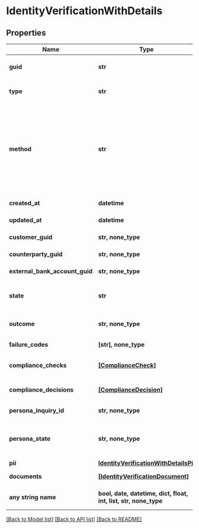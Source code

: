 # IdentityVerificationWithDetails


## Properties
Name | Type | Description | Notes
------------ | ------------- | ------------- | -------------
**guid** | **str** | Auto-generated unique identifier for the identity verification. | [optional] 
**type** | **str** | The identity verification type; one of kyc, bank_account, or counterparty. | [optional] 
**method** | **str** | The identity verification method; one of attested, document_submission, enhanced_due_diligence, id_and_selfie, tax_id_and_selfie, business_registration, attested_id_and_selfie, attested_business_registration, watchlists, attested_ownership, or account_ownership. | [optional] 
**created_at** | **datetime** | ISO8601 datetime the record was created at. | [optional] 
**updated_at** | **datetime** | ISO8601 datetime the record was last updated at. | [optional] 
**customer_guid** | **str, none_type** | The identity verification&#39;s identifier. | [optional] 
**counterparty_guid** | **str, none_type** | The identity verification&#39;s identifier. | [optional] 
**external_bank_account_guid** | **str, none_type** | The identity verification&#39;s identifier. | [optional] 
**state** | **str** | The identity verification state; one of storing, waiting, pending, reviewing, expired, or completed. | [optional] 
**outcome** | **str, none_type** | The identity verification outcome; one of passed or failed. | [optional] 
**failure_codes** | **[str], none_type** | The reason codes explaining the outcome. | [optional] 
**compliance_checks** | [**[ComplianceCheck]**](ComplianceCheck.md) | The compliance checks associated with the identity verification. | [optional] 
**compliance_decisions** | [**[ComplianceDecision]**](ComplianceDecision.md) | The compliance decisions associated with the identity verification. | [optional] 
**persona_inquiry_id** | **str, none_type** | The Persona identifier of the backing inquiry. | [optional] 
**persona_state** | **str, none_type** | The Persona state of the backing inquiry; one of waiting, pending, reviewing, processing, expired, completed, or unknown. | [optional] 
**pii** | [**IdentityVerificationWithDetailsPii**](IdentityVerificationWithDetailsPii.md) |  | [optional] 
**documents** | [**[IdentityVerificationDocument]**](IdentityVerificationDocument.md) | The documents associated with the identity verification. | [optional] 
**any string name** | **bool, date, datetime, dict, float, int, list, str, none_type** | any string name can be used but the value must be the correct type | [optional]

[[Back to Model list]](../README.md#documentation-for-models) [[Back to API list]](../README.md#documentation-for-api-endpoints) [[Back to README]](../README.md)


